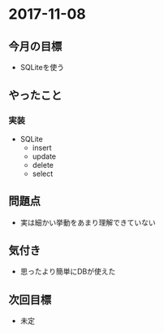 # 2017-11-08

## 今月の目標
- SQLiteを使う

## やったこと
### 実装
- SQLite
  - insert
  - update
  - delete
  - select

## 問題点
- 実は細かい挙動をあまり理解できていない

## 気付き
- 思ったより簡単にDBが使えた

## 次回目標
- 未定
